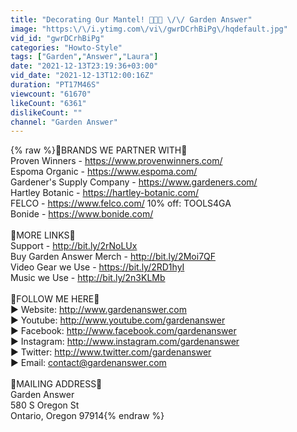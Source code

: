 ```yaml
---
title: "Decorating Our Mantel! 🎄🎄🎄 \/\/ Garden Answer"
image: "https:\/\/i.ytimg.com\/vi\/gwrDCrhBiPg\/hqdefault.jpg"
vid_id: "gwrDCrhBiPg"
categories: "Howto-Style"
tags: ["Garden","Answer","Laura"]
date: "2021-12-13T23:19:36+03:00"
vid_date: "2021-12-13T12:00:16Z"
duration: "PT17M46S"
viewcount: "61670"
likeCount: "6361"
dislikeCount: ""
channel: "Garden Answer"
---
```

{% raw %}🌿BRANDS WE PARTNER WITH🌿<br />Proven Winners - <a rel="nofollow" target="blank" href="https://www.provenwinners.com/">https://www.provenwinners.com/</a><br />Espoma Organic - <a rel="nofollow" target="blank" href="https://www.espoma.com/">https://www.espoma.com/</a><br />Gardener's Supply Company - <a rel="nofollow" target="blank" href="https://www.gardeners.com/">https://www.gardeners.com/</a><br />Hartley Botanic - <a rel="nofollow" target="blank" href="https://hartley-botanic.com/">https://hartley-botanic.com/</a><br />FELCO - <a rel="nofollow" target="blank" href="https://www.felco.com/">https://www.felco.com/</a> 10% off: TOOLS4GA<br />Bonide - <a rel="nofollow" target="blank" href="https://www.bonide.com/">https://www.bonide.com/</a><br /><br />🌿MORE LINKS🌿<br />Support - <a rel="nofollow" target="blank" href="http://bit.ly/2rNoLUx">http://bit.ly/2rNoLUx</a><br />Buy Garden Answer Merch - <a rel="nofollow" target="blank" href="http://bit.ly/2Moi7QF">http://bit.ly/2Moi7QF</a><br />Video Gear we Use - <a rel="nofollow" target="blank" href="https://bit.ly/2RD1hyI">https://bit.ly/2RD1hyI</a><br />Music we Use - <a rel="nofollow" target="blank" href="http://bit.ly/2n3KLMb">http://bit.ly/2n3KLMb</a><br /><br />🌿FOLLOW ME HERE🌿<br />▶️ Website: <a rel="nofollow" target="blank" href="http://www.gardenanswer.com">http://www.gardenanswer.com</a><br />▶️ Youtube:  <a rel="nofollow" target="blank" href="http://www.youtube.com/gardenanswer">http://www.youtube.com/gardenanswer</a><br />▶️ Facebook: <a rel="nofollow" target="blank" href="http://www.facebook.com/gardenanswer">http://www.facebook.com/gardenanswer</a><br />▶️ Instagram: <a rel="nofollow" target="blank" href="http://www.instagram.com/gardenanswer">http://www.instagram.com/gardenanswer</a><br />▶️ Twitter: <a rel="nofollow" target="blank" href="http://www.twitter.com/gardenanswer">http://www.twitter.com/gardenanswer</a><br />▶️ Email: contact@gardenanswer.com<br /><br />🌿MAILING ADDRESS🌿<br />Garden Answer<br />580 S Oregon St<br />Ontario, Oregon 97914{% endraw %}
